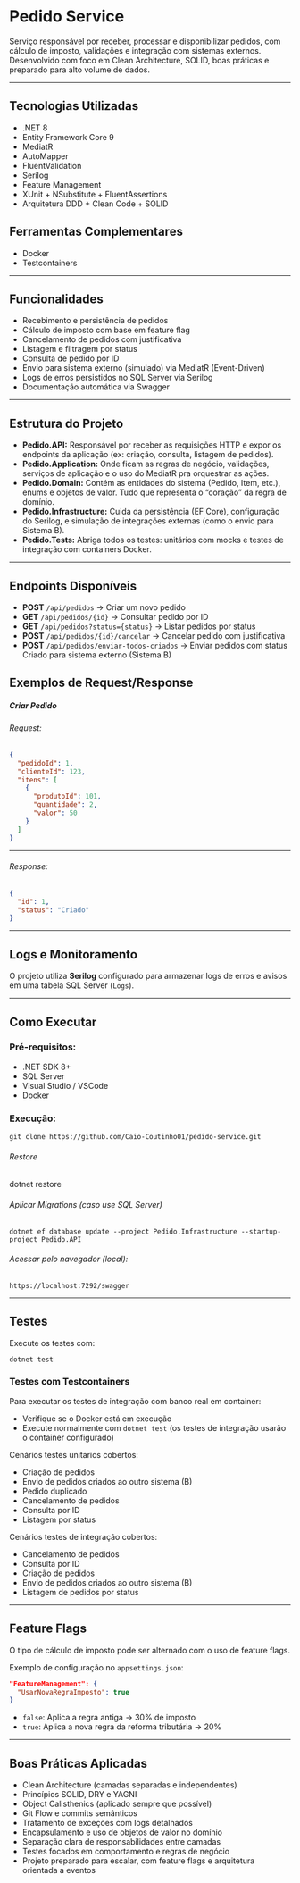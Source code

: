 # Pedido Service

Serviço responsável por receber, processar e disponibilizar pedidos, com cálculo de imposto, validações e integração com sistemas externos. Desenvolvido com foco em Clean Architecture, SOLID, boas práticas e preparado para alto volume de dados.

---

## Tecnologias Utilizadas

* .NET 8
* Entity Framework Core 9
* MediatR
* AutoMapper
* FluentValidation
* Serilog
* Feature Management
* XUnit + NSubstitute + FluentAssertions
* Arquitetura DDD + Clean Code + SOLID

## Ferramentas Complementares

* Docker
* Testcontainers

---

## Funcionalidades

* Recebimento e persistência de pedidos
* Cálculo de imposto com base em feature flag
* Cancelamento de pedidos com justificativa
* Listagem e filtragem por status
* Consulta de pedido por ID
* Envio para sistema externo (simulado) via MediatR (Event-Driven)
* Logs de erros persistidos no SQL Server via Serilog
* Documentação automática via Swagger

---

## Estrutura do Projeto

* **Pedido.API:** Responsável por receber as requisições HTTP e expor os endpoints da aplicação (ex: criação, consulta, listagem de pedidos).
* **Pedido.Application:** Onde ficam as regras de negócio, validações, serviços de aplicação e o uso do MediatR pra orquestrar as ações.
* **Pedido.Domain:** Contém as entidades do sistema (Pedido, Item, etc.), enums e objetos de valor. Tudo que representa o “coração” da regra de domínio.
* **Pedido.Infrastructure:** Cuida da persistência (EF Core), configuração do Serilog, e simulação de integrações externas (como o envio para Sistema B).
* **Pedido.Tests:** Abriga todos os testes: unitários com mocks e testes de integração com containers Docker.

---

## Endpoints Disponíveis

- **POST** `/api/pedidos` → Criar um novo pedido
- **GET** `/api/pedidos/{id}` → Consultar pedido por ID
- **GET** `/api/pedidos?status={status}` → Listar pedidos por status
- **POST** `/api/pedidos/{id}/cancelar` → Cancelar pedido com justificativa
- **POST** `/api/pedidos/enviar-todos-criados` → Enviar pedidos com status Criado para sistema externo (Sistema B)

## Exemplos de Request/Response

##### Criar Pedido

###### Request:

```json
{
  "pedidoId": 1,
  "clienteId": 123,
  "itens": [
    {
      "produtoId": 101,
      "quantidade": 2,
      "valor": 50
    }
  ]
}
```

---

###### Response:

```json
{
  "id": 1,
  "status": "Criado"
}
```

---

## Logs e Monitoramento

O projeto utiliza **Serilog** configurado para armazenar logs de erros e avisos em uma tabela SQL Server (`Logs`).

---

## Como Executar

### Pré-requisitos:

* .NET SDK 8+
* SQL Server
* Visual Studio / VSCode
* Docker

### Execução:

`git clone https://github.com/Caio-Coutinho01/pedido-service.git`

###### Restore

dotnet restore

###### Aplicar Migrations (caso use SQL Server)

`dotnet ef database update --project Pedido.Infrastructure --startup-project Pedido.API`

###### Acessar pelo navegador (local):

`https://localhost:7292/swagger`

---

## Testes

Execute os testes com:

`dotnet test`

### Testes com Testcontainers

Para executar os testes de integração com banco real em container:

- Verifique se o Docker está em execução
- Execute normalmente com `dotnet test` (os testes de integração usarão o container configurado)

Cenários testes unitarios cobertos:

* Criação de pedidos
* Envio de pedidos criados ao outro sistema (B)
* Pedido duplicado
* Cancelamento de pedidos
* Consulta por ID
* Listagem por status

Cenários testes de integração cobertos:

* Cancelamento de pedidos
* Consulta por ID
* Criação de pedidos
* Envio de pedidos criados ao outro sistema (B)
* Listagem de pedidos por status

---

## Feature Flags

O tipo de cálculo de imposto pode ser alternado com o uso de feature flags.

Exemplo de configuração no `appsettings.json`:

```json
"FeatureManagement": {
  "UsarNovaRegraImposto": true
}
```

* `false`: Aplica a regra antiga → 30% de imposto
* `true`: Aplica a nova regra da reforma tributária → 20%

---


## Boas Práticas Aplicadas

* Clean Architecture (camadas separadas e independentes)
* Princípios SOLID, DRY e YAGNI
* Object Calisthenics (aplicado sempre que possível)
* Git Flow e commits semânticos
* Tratamento de exceções com logs detalhados
* Encapsulamento e uso de objetos de valor no domínio
* Separação clara de responsabilidades entre camadas
* Testes focados em comportamento e regras de negócio
* Projeto preparado para escalar, com feature flags e arquitetura orientada a eventos
